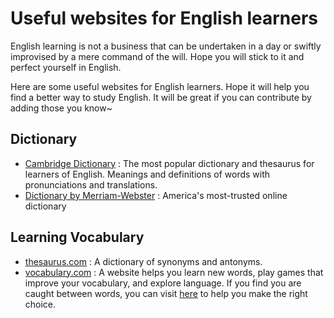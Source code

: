 # Useful websites for English learners
English learning is not a business that can be undertaken in a day or swiftly improvised by a mere command of the will. Hope you will stick to it and perfect yourself in English.  

Here are some useful websites for English learners. Hope it will help you find a better way to study English. It will be great if you can contribute by adding those you know~

## Dictionary
- [Cambridge Dictionary](http://dictionary.cambridge.org/) : The most popular dictionary and thesaurus for learners of English. Meanings and definitions of words with pronunciations and translations.
- [Dictionary by Merriam-Webster](https://www.merriam-webster.com/) : America's most-trusted online dictionary

## Learning Vocabulary
- [thesaurus.com](http://www.thesaurus.com/) : A dictionary of synonyms and antonyms.
- [vocabulary.com](https://www.vocabulary.com/) : A website helps you learn new words, play games that improve your vocabulary, and explore language. If you find you are caught between words, you can visit [here](https://www.vocabulary.com/articles/chooseyourwords/) to help you make the right choice.